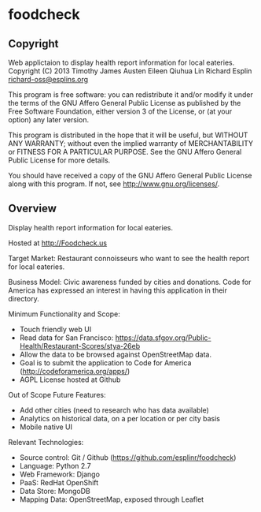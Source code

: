 foodcheck
=========

Copyright
---------
Web applictaion to display health report information for local eateries.
Copyright (C) 2013
Timothy James Austen
Eileen Qiuhua Lin
Richard Esplin <richard-oss@esplins.org>

This program is free software: you can redistribute it and/or modify
it under the terms of the GNU Affero General Public License as published by
the Free Software Foundation, either version 3 of the License, or
(at your option) any later version.

This program is distributed in the hope that it will be useful,
but WITHOUT ANY WARRANTY; without even the implied warranty of
MERCHANTABILITY or FITNESS FOR A PARTICULAR PURPOSE.  See the
GNU Affero General Public License for more details.

You should have received a copy of the GNU Affero General Public License
along with this program.  If not, see <http://www.gnu.org/licenses/>.

Overview
--------
Display health report information for local eateries.

Hosted at http://Foodcheck.us

Target Market: Restaurant connoisseurs who want to see the health report for local eateries.

Business Model: Civic awareness funded by cities and donations. Code for America has expressed an interest in having this application in their directory.

Minimum Functionality and Scope:
* Touch friendly web UI
* Read data for San Francisco: https://data.sfgov.org/Public-Health/Restaurant-Scores/stya-26eb
* Allow the data to be browsed against OpenStreetMap data.
* Goal is to submit the application to Code for America (http://codeforamerica.org/apps/)
* AGPL License hosted at Github

Out of Scope Future Features:
* Add other cities (need to research who has data available)
* Analytics on historical data, on a per location or per city basis
* Mobile native UI

Relevant Technologies:
* Source control: Git / Github (https://github.com/esplinr/foodcheck)
* Language: Python 2.7
* Web Framework: Django
* PaaS: RedHat OpenShift
* Data Store: MongoDB
* Mapping Data: OpenStreetMap, exposed through Leaflet
